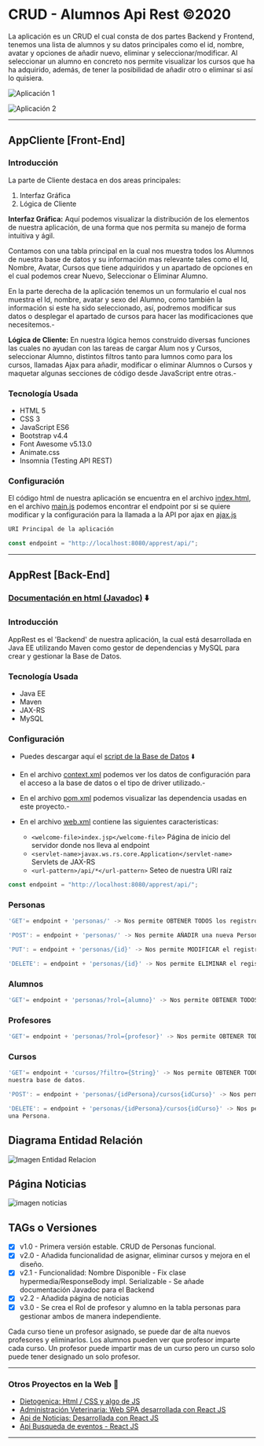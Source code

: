 # CRUD - Alumnos Api Rest ©2020 

La aplicación es un CRUD el cual consta de dos partes Backend y Frontend, tenemos una lista de alumnos y su datos principales como el id, nombre, avatar y opciones de añadir nuevo, eliminar y seleccionar/modificar. Al seleccionar un alumno en concreto nos permite visualizar los cursos que ha ha adquirido, además, de tener la posibilidad de añadir otro o eliminar si así lo quisiera.
  
  ![Aplicación 1](https://github.com/istikis/DesdeCasa/blob/master/screenshots/Screenshot_CRUD%20-%20Alumnos%20(1).png)
  
  ![Aplicación 2](https://github.com/istikis/DesdeCasa/blob/master/screenshots/Screenshot_CRUD%20-%20Alumnos%20(2).png)
  
  ***
## AppCliente [Front-End]

### Introducción

 La parte de Cliente destaca en dos areas principales:
  1. Interfaz Gráfica
  2. Lógica de Cliente

**Interfaz Gráfica:** Aquí podemos visualizar la distribución de los elementos de nuestra aplicación, de una forma que nos permita su manejo de forma intuitiva y ágil. 

   Contamos con una tabla principal en la cual nos muestra todos los Alumnos de nuestra base de datos y su información mas relevante tales como el Id, Nombre, Avatar, Cursos que tiene adquiridos y un apartado de opciones en el cual podemos crear Nuevo, Seleccionar o Eliminar Alumno.
   
   En la parte derecha de la aplicación tenemos un un formulario el cual nos muestra el Id, nombre, avatar y sexo del Alumno, como también la información si este ha sido seleccionado, así, podremos modificar sus datos o desplegar el apartado de cursos para hacer las modificaciones que necesitemos.-

**Lógica de Cliente:** En nuestra lógica hemos construido diversas funciones las cuales no ayudan con las tareas de cargar Alum nos y Cursos, seleccionar Alumno, distintos filtros tanto para lumnos como para los cursos, llamadas Ajax para añadir, modificar o eliminar Alumnos o Cursos y maquetar algunas secciones de código desde JavaScript entre otras.- 

### Tecnología Usada

- HTML 5
- CSS 3
- JavaScript ES6
- Bootstrap v4.4
- Font Awesome v5.13.0
- Animate.css
- Insomnia (Testing API REST)

### Configuración
El código html de nuestra aplicación se encuentra en el archivo [index.html](https://github.com/istikis/DesdeCasa/blob/master/appclient/index.html), en el archivo [main.js](https://github.com/istikis/DesdeCasa/blob/master/appclient/js/main.js) podemos encontrar el endpoint por si se quiere modificar y la configuración para la llamada a la API  por ajax en [ajax.js](https://github.com/istikis/DesdeCasa/blob/master/appclient/js/ajax.js)

```javascript
URI Principal de la aplicación

const endpoint = "http://localhost:8080/apprest/api/";
```
___
## AppRest [Back-End] 

### [Documentación en html (Javadoc)](https://github.com/istikis/DesdeCasa/tree/master/Javadoc) :arrow_down: 

### Introducción

AppRest es el 'Backend' de nuestra aplicación, la cual está desarrollada en Java EE utilizando Maven como gestor de dependencias y MySQL para crear y gestionar la Base de Datos. 

### Tecnología Usada
- Java EE
- Maven
- JAX-RS
- MySQL

### Configuración

* Puedes descargar aquí el [script de la Base de Datos](https://github.com/istikis/DesdeCasa/blob/master/apprest/alumnos_database.sql, "Acceso a la Base de Datos") :arrow_down:
* En el archivo [context.xml](https://github.com/istikis/DesdeCasa/blob/master/apprest/WebContent/META-INF/context.xml) podemos ver los datos de configuración para el acceso a la base de datos o el tipo de driver utilizado.-
* En el archivo [pom.xml](https://github.com/istikis/DesdeCasa/blob/master/apprest/pom.xml) podemos visualizar las dependencia usadas en este proyecto.-
* En el archivo [web.xml](https://github.com/istikis/DesdeCasa/blob/master/apprest/WebContent/WEB-INF/web.xml) contiene las siguientes caracteristicas:

  * `<welcome-file>index.jsp</welcome-file>` Página de inicio del servidor donde nos lleva al endpoint
  * `<servlet-name>javax.ws.rs.core.Application</servlet-name>` Servlets de JAX-RS
  * `<url-pattern>/api/*</url-pattern>` Seteo de nuestra URI raíz

```javascript
const endpoint = "http://localhost:8080/apprest/api/";
```
### Personas
```javascript
'GET'= endpoint + 'personas/' -> Nos permite OBTENER TODOS los registros de Personas.
```
```javascript
'POST': = endpoint + 'personas/' -> Nos permite AÑADIR una nueva Persona.
```
```javascript
'PUT': = endpoint + 'personas/{id}' -> Nos permite MODIFICAR el registro de una Persona.
```
```javascript
'DELETE': = endpoint + 'personas/{id}' -> Nos permite ELIMINAR el registro de una Persona.
```

### Alumnos
```javascript
'GET'= endpoint + 'personas/?rol={alumno}' -> Nos permite OBTENER TODOS los registros con Rol de "Alumno".
```

### Profesores
```javascript
'GET'= endpoint + 'personas/?rol={profesor}' -> Nos permite OBTENER TODOS los registros  con Rol de "Profesor".
```

### Cursos
```javascript
'GET'= endpoint + 'cursos/?filtro={String}' -> Nos permite OBTENER TODOS los registros de los Cursos de 
nuestra base de datos.
```
```javascript
'POST': = endpoint + 'personas/{idPersona}/cursos{idCurso}' -> Nos permite ASIGNAR un Curso una Persona.
```
```javascript
'DELETE': = endpoint + 'personas/{idPersona}/cursos{idCurso}' -> Nos permite ELIMINAR un Curso asociado a 
una Persona.
```



## Diagrama Entidad Relación
![Imagen Entidad Relacion](https://github.com/istikis/DesdeCasa/blob/master/screenshots/der.png)

## Página Noticias
![imagen noticias](https://github.com/istikis/DesdeCasa/blob/master/screenshots/Screenshot%20Noticias(1).png)
## TAGs o Versiones

<!-- Task List -->
* [x] v1.0 - Primera versión estable. CRUD de Personas funcional.
* [x] v2.0 - Añadida funcionalidad de asignar, eliminar cursos y mejora en el diseño.
* [x] v2.1 - Funcionalidad: Nombre Disponible - Fix clase hypermedia/ResponseBody impl. Serializable - Se añade documentación Javadoc para el Backend
* [x] v2.2 - Añadida página de noticias
* [x] v3.0 - Se crea el Rol de profesor y alumno en la tabla personas para gestionar ambos de manera independiente.

Cada curso tiene un profesor asignado, se puede dar de alta nuevos profesores y eliminarlos.
Los alumnos pueden ver que profesor imparte cada curso. Un profesor puede impartir mas de un curso pero un curso solo puede tener designado un solo profesor.  

 ___

 ### Otros Proyectos en la Web :link:

 -  [Dietogenica: Html / CSS y algo de JS](https://dietogenica.netlify.app/ )
 - [Administración Veterinaria: Web SPA desarrollada con React JS](https://admveterinaria.netlify.app/)
 - [Api de Noticias: Desarrollada con React JS](https://reactnewsapi.netlify.app/)
 - [Api Busqueda de eventos - React JS](https://reacteventbriteapi.netlify.app/)

___
